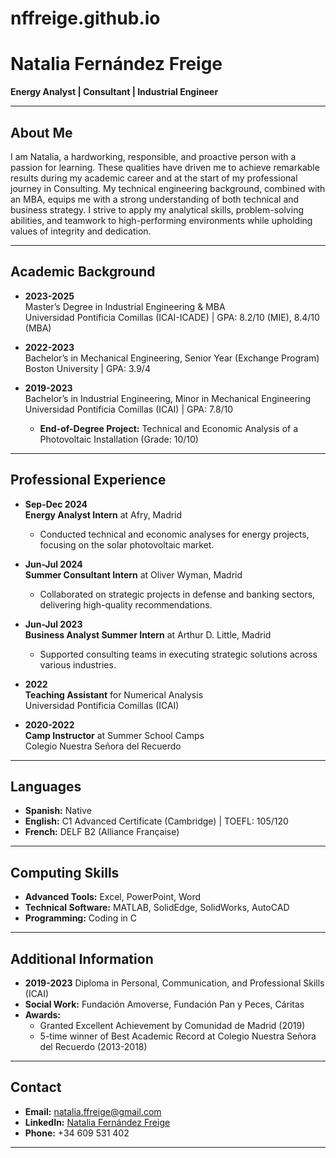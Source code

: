 # nffreige.github.io

# Natalia Fernández Freige

**Energy Analyst | Consultant | Industrial Engineer**

---

## About Me
I am Natalia, a hardworking, responsible, and proactive person with a passion for learning. These qualities have driven me to achieve remarkable results during my academic career and at the start of my professional journey in Consulting. My technical engineering background, combined with an MBA, equips me with a strong understanding of both technical and business strategy. I strive to apply my analytical skills, problem-solving abilities, and teamwork to high-performing environments while upholding values of integrity and dedication.

---

## Academic Background

- **2023-2025**  
  Master’s Degree in Industrial Engineering & MBA  
  Universidad Pontificia Comillas (ICAI-ICADE) | GPA: 8.2/10 (MIE), 8.4/10 (MBA)  

- **2022-2023**  
  Bachelor’s in Mechanical Engineering, Senior Year (Exchange Program)  
  Boston University | GPA: 3.9/4  

- **2019-2023**  
  Bachelor’s in Industrial Engineering, Minor in Mechanical Engineering  
  Universidad Pontificia Comillas (ICAI) | GPA: 7.8/10  
  - **End-of-Degree Project:** Technical and Economic Analysis of a Photovoltaic Installation (Grade: 10/10)

---

## Professional Experience

- **Sep-Dec 2024**  
  **Energy Analyst Intern** at Afry, Madrid  
  - Conducted technical and economic analyses for energy projects, focusing on the solar photovoltaic market.  

- **Jun-Jul 2024**  
  **Summer Consultant Intern** at Oliver Wyman, Madrid  
  - Collaborated on strategic projects in defense and banking sectors, delivering high-quality recommendations.  

- **Jun-Jul 2023**  
  **Business Analyst Summer Intern** at Arthur D. Little, Madrid  
  - Supported consulting teams in executing strategic solutions across various industries.  

- **2022**  
  **Teaching Assistant** for Numerical Analysis  
  Universidad Pontificia Comillas (ICAI)  

- **2020-2022**  
  **Camp Instructor** at Summer School Camps  
  Colegio Nuestra Señora del Recuerdo  

---

## Languages

- **Spanish:** Native  
- **English:** C1 Advanced Certificate (Cambridge) | TOEFL: 105/120  
- **French:** DELF B2 (Alliance Française)  

---

## Computing Skills

- **Advanced Tools:** Excel, PowerPoint, Word  
- **Technical Software:** MATLAB, SolidEdge, SolidWorks, AutoCAD  
- **Programming:** Coding in C  

---

## Additional Information

- **2019-2023** Diploma in Personal, Communication, and Professional Skills (ICAI)  
- **Social Work:** Fundación Amoverse, Fundación Pan y Peces, Cáritas  
- **Awards:**  
  - Granted Excellent Achievement by Comunidad de Madrid (2019)  
  - 5-time winner of Best Academic Record at Colegio Nuestra Señora del Recuerdo (2013-2018)  

---

## Contact

- **Email:** [natalia.ffreige@gmail.com](mailto:natalia.ffreige@gmail.com)  
- **LinkedIn:** [Natalia Fernández Freige](https://www.linkedin.com/in/natalia-fern%C3%A1ndez-freige-b25005237/)  
- **Phone:** +34 609 531 402  

---

